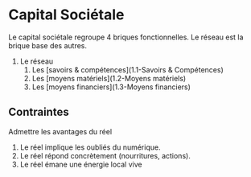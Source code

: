 
Capital Sociétale
===

Le capital sociétale regroupe 4 briques fonctionnelles.
Le réseau est la brique base des autres.

1. Le réseau
   1. Les [savoirs & compétences](1.1-Savoirs & Compétences)
   2. Les [moyens matériels](1.2-Moyens matériels)
   3. Les [moyens financiers](1.3-Moyens financiers)
 
## Contraintes

Admettre les avantages du réel

1. Le réel implique les oubliés du numérique.
2. Le réel répond concrètement (nourritures, actions).
3. Le réel émane une énergie local vive
